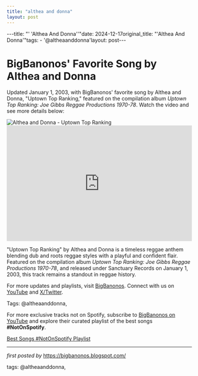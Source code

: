 ```yaml
---
title: "althea and donna"
layout: post
---
```

---title: "' 'Althea And Donna''"date: 2024-12-17original_title: "'Althea And Donna'"tags:  - '@altheaanddonna'layout: post---<!-- Post Title --><h1 >BigBanonos' Favorite Song by Althea and Donna</h1> <!-- Introductory Text --><p >Updated January 1, 2003, with BigBanonos' favorite song by Althea and Donna, "Uptown Top Ranking," featured on the compilation album *Uptown Top Ranking: Joe Gibbs Reggae Productions 1970-78*. Watch the video and see more details below:</p> <!-- Featured Image --><div > <img src="https://static.wikia.nocookie.net/peel/images/e/e0/Tumblr_lqzsm1m7wl1qam9a3o1_r1_400.jpg/revision/latest?cb=20191110120812" alt="Althea and Donna - Uptown Top Ranking" /></div> <!-- YouTube Video Embed --><div > <iframe width="100%" height="315" src="https://www.youtube.com/embed/joh37lrvf-s" title="Althea & Donna - Uptown Top Ranking" frameborder="0" allow="accelerometer; autoplay; clipboard-write; encrypted-media; gyroscope; picture-in-picture; web-share" referrerpolicy="strict-origin-when-cross-origin" allowfullscreen></iframe></div> <!-- Song Information --><div > <p>"Uptown Top Ranking" by Althea and Donna is a timeless reggae anthem blending dub and roots reggae styles with a playful and confident flair. Featured on the compilation album *Uptown Top Ranking: Joe Gibbs Reggae Productions 1970-78*, and released under Sanctuary Records on January 1, 2003, this track remains a standout in reggae history.</p></div> <!-- Footer Links --><div > <p>For more updates and playlists, visit <a href="https://bigbanonos.blogspot.com/" target="_blank">BigBanonos</a>. Connect with us on <a href="https://www.youtube.com/@BigBanonos" target="_blank">YouTube</a> and <a href="https://x.com/bigbanonos" target="_blank">X/Twitter</a>.</p></div> <!-- Tags --><p >Tags: @altheaanddonna,</p><!--Subscribe and Playlist Links--><div>    <p>For more exclusive tracks not on Spotify, subscribe to <a href="https://www.youtube.com/@BigBanonos" target="_blank">BigBanonos on YouTube</a> and explore their curated playlist of the best songs <strong>#NotOnSpotify</strong>.</p>    <p><a href="https://www.youtube.com/playlist?list=PLtuNtuTatqI0kFahUCbtbfenC_ET5O_tr" target="_blank">Best Songs #NotOnSpotify Playlist<br /></a></p></div><hr /><p><em>first posted by</em> <a href="https://bigbanonos.blogspot.com/" rel="noopener" target="_new">https://bigbanonos.blogspot.com/</a></p><p>tags: @altheaanddonna,</p>